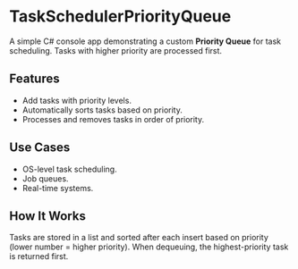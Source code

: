 # TaskSchedulerPriorityQueue

A simple C# console app demonstrating a custom **Priority Queue** for task scheduling. Tasks with higher priority are processed first.

## Features

- Add tasks with priority levels.
- Automatically sorts tasks based on priority.
- Processes and removes tasks in order of priority.

## Use Cases

- OS-level task scheduling.
- Job queues.
- Real-time systems.

## How It Works

Tasks are stored in a list and sorted after each insert based on priority (lower number = higher priority). When dequeuing, the highest-priority task is returned first.

